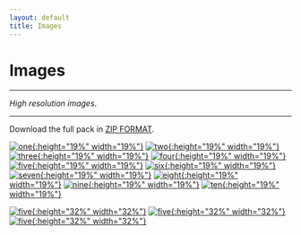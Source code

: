 ```yaml
---
layout: default
title: Images
---
```



<h1>Images</h1>

---

*High resolution images*.

---

Download the full pack in [ZIP FORMAT](../proshots/Archive.zip).

[![one](../proshots/one.jpg){:height="19%" width="19%"}](../proshots/one.jpg)
[![two](../proshots/two.jpg){:height="19%" width="19%"}](../proshots/two.jpg)
[![three](../proshots/three.jpg){:height="19%" width="19%"}](../proshots/three.jpg)
[![four](../proshots/four.jpg){:height="19%" width="19%"}](../proshots/four.jpg)
[![five](../proshots/five.jpg){:height="19%" width="19%"}](../proshots/five.jpg)
[![six](../proshots/six.jpg){:height="19%" width="19%"}](../proshots/six.jpg)
[![seven](../proshots/seven.jpg){:height="19%" width="19%"}](../proshots/seven.jpg)
[![eight](../proshots/eight.jpg){:height="19%" width="19%"}](../proshots/eight.jpg)
[![nine](../proshots/nine.jpg){:height="19%" width="19%"}](../proshots/nine.jpg)
[![ten](../proshots/ten.jpg){:height="19%" width="19%"}](../proshots/ten.jpg)

[![five](../proshots/vertical_1.jpg){:height="32%" width="32%"}](../proshots/vertical_1.jpg)
[![five](../proshots/vertical_2.jpg){:height="32%" width="32%"}](../proshots/vertical_2.jpg)
[![five](../proshots/vertical_3.jpg){:height="32%" width="32%"}](../proshots/vertical_3.jpg)
